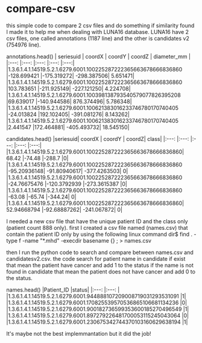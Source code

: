 # compare-csv
this simple code to compare 2 csv files and do something if similarity found
I made it to help me when dealing with LUNA16 database.
LUNA16 have 2 csv files, one called annotations (1187 line) and the other is candidates v2 (754976 line).

annotations.head()
| seriesuid  	| coordX 	| coordY  	| coordZ  	| diameter_mm |
|:---: |:---: |:---: |:---: |:---:| 
|1.3.6.1.4.1.14519.5.2.1.6279.6001.100225287222365663678666836860 |-128.699421 	|-175.319272| 	-298.387506| 	5.651471|
|1.3.6.1.4.1.14519.5.2.1.6279.6001.100225287222365663678666836860 |103.783651 	|-211.925149| 	-227.121250| 	4.224708|
|1.3.6.1.4.1.14519.5.2.1.6279.6001.100398138793540579077826395208 |69.639017 	|-140.944586| 	876.374496| 	5.786348|
|1.3.6.1.4.1.14519.5.2.1.6279.6001.100621383016233746780170740405 |-24.013824 	|192.102405| 	-391.081276| 	8.143262|
|1.3.6.1.4.1.14519.5.2.1.6279.6001.100621383016233746780170740405 |2.441547 	|172.464881| 	-405.493732| 	18.545150|

candidates.head()
|seriesuid|	coordX |	coordY |	coordZ| 	class|
|:---: |:---: |:---: |:---: |:---:| 
|1.3.6.1.4.1.14519.5.2.1.6279.6001.100225287222365663678666836860|	68.42	|-74.48	|-288.7	|0|
|1.3.6.1.4.1.14519.5.2.1.6279.6001.100225287222365663678666836860	|-95.20936148|	-91.80940617|	-377.4263503|	0|
|1.3.6.1.4.1.14519.5.2.1.6279.6001.100225287222365663678666836860	|-24.76675476	|-120.3792939	|-273.3615387	|0|
|1.3.6.1.4.1.14519.5.2.1.6279.6001.100225287222365663678666836860	|-63.08	|-65.74	|-344.24|	0|
|1.3.6.1.4.1.14519.5.2.1.6279.6001.100225287222365663678666836860|	52.94668794	|-92.68887262|	-241.067872|	0|

I needed a new csv file that have the unique patient ID and the class only (patient count 888 only).
first I created a csv file named (names.csv) that contain the patient ID only by using the following linux command
dir$ find . -type f -name "*.mhd" -execdir basename {} \; > names.csv

then I run the python code to search and compare between names.csv and candidatesv2.csv.
the code search for patient name in candidate if exist that mean the patient have cancer and add 1 to the status
if the name is not found in candidate that mean the patient does not have cancer and add 0 to the status.

names.head()
|Patient_ID	|status|
|:---: |:---: |
|1.3.6.1.4.1.14519.5.2.1.6279.6001.944888107209008719031293531091	|1|
|1.3.6.1.4.1.14519.5.2.1.6279.6001.170825539570536865106681134236	|0|
|1.3.6.1.4.1.14519.5.2.1.6279.6001.900182736599353600185270496549	|1|
|1.3.6.1.4.1.14519.5.2.1.6279.6001.897279226481700053115245043064	|0|
|1.3.6.1.4.1.14519.5.2.1.6279.6001.230675342744370103160629638194	|1|

It's maybe not the best implemmantation but it did the job!

